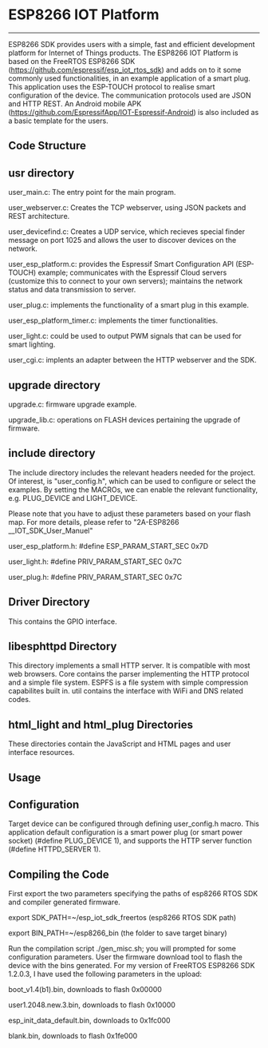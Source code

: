 # ESP8266 IOT Platform #

----------

ESP8266 SDK provides users with a simple, fast and efficient development platform for Internet of Things products. The ESP8266 IOT Platform is based on the FreeRTOS ESP8266 SDK (https://github.com/espressif/esp_iot_rtos_sdk) and adds on to it some commonly used functionalities, in an example application of a smart plug. This application uses the ESP-TOUCH protocol to realise smart configuration of the device. The communication protocols used are JSON and HTTP REST. An Android mobile APK (https://github.com/EspressifApp/IOT-Espressif-Android) is also included as a basic template for the users.
   
## Code Structure ##

## usr directory ##

user_main.c: The entry point for the main program. 

user_webserver.c: Creates the TCP webserver, using JSON packets and REST architecture.

user_devicefind.c: Creates a UDP service, which recieves special finder message on port 1025 and allows the user to discover devices on the network. 

user_esp_platform.c: provides the Espressif Smart Configuration API (ESP-TOUCH) example; communicates with the Espressif Cloud servers (customize this to connect to your own servers); maintains the network status and data transmission to server. 

user_plug.c: implements the functionality of a smart plug in this example. 

user_esp_platform_timer.c: implements the timer functionalities. 

user_light.c: could be used to output PWM signals that can be used for smart lighting. 

user_cgi.c: implents an adapter between the HTTP webserver and the SDK. 

## upgrade directory ##

upgrade.c: firmware upgrade example. 

upgrade_lib.c: operations on FLASH devices pertaining the upgrade of firmware. 

## include directory ##

The include directory includes the relevant headers needed for the project. Of interest, is "user_config.h", which can be used to configure or select the examples. By setting the MACROs, we can enable the relevant functionality, e.g. PLUG_DEVICE and LIGHT_DEVICE. 

Please note that you have to adjust these parameters based on your flash map. For more details, please refer to "2A-ESP8266 __IOT_SDK_User_Manuel" 

user_esp_platform.h: #define ESP_PARAM_START_SEC 0x7D

user_light.h: #define PRIV_PARAM_START_SEC 0x7C

user_plug.h: #define PRIV_PARAM_START_SEC 0x7C

## Driver Directory ##

This contains the GPIO interface. 

## libesphttpd Directory ##

This directory implements a small HTTP server. It is compatible with most web browsers. Core contains the parser implementing the HTTP protocol and a simple file system. ESPFS is a file system with simple compression capabilites built in.  util contains the interface with WiFi and DNS related codes. 

## html_light and html_plug Directories ##

These directories contain the JavaScript and HTML pages and user interface resources. 

## Usage ##

## Configuration ##

Target device can be configured through defining user_config.h macro. This application default configuration is a smart power plug (or smart power socket) (#define PLUG_DEVICE 1), and supports the HTTP server function (#define HTTPD_SERVER 1).

## Compiling the Code ##

First export the two parameters specifying the paths of  esp8266 RTOS SDK and compiler generated firmware.

export SDK_PATH=~/esp_iot_sdk_freertos
(esp8266 RTOS SDK path)

export BIN_PATH=~/esp8266_bin
(the folder to save target binary)

Run the compilation script ./gen_misc.sh; you will prompted for some configuration parameters. User the firmware download tool to flash the device with the bins generated. For my version of FreeRTOS ESP8266 SDK 1.2.0.3, I have used the following parameters in the upload:

boot_v1.4(b1).bin, downloads to flash 0x00000

user1.2048.new.3.bin, downloads to flash 0x10000

esp_init_data_default.bin, downloads to 0x1fc000

blank.bin, downloads to flash 0x1fe000